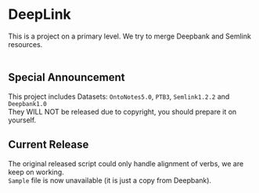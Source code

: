 # DeepLink
This is a project on a primary level. We try to merge Deepbank and Semlink resources.<br><br>
## Special Announcement
This project includes Datasets: `OntoNotes5.0`, `PTB3`, `Semlink1.2.2` and `Deepbank1.0`<br>
They WILL NOT be released due to copyright, you should prepare it on yourself.<br>
## Current Release
The original released script could only handle alignment of verbs, we are keep on working.<br>
`Sample` file is now unavailable (it is just a copy from Deepbank). <br><br>

